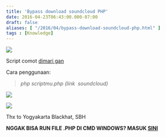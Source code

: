 ```yaml
---
title: 'Bypass download soundcloud PHP'
date: 2016-04-23T06:43:00.000-07:00
draft: false
aliases: [ "/2016/04/bypass-download-soundcloud-php.html" ]
tags : [Knowledge]
---
```


[![](https://2.bp.blogspot.com/-xTbkISJrQxA/WFwHj4SjB8I/AAAAAAAABkY/OXGkmJtJrAQY7SmOAoXCAKfCaHggP5XSACLcB/s200/soundcloud.gif)](https://2.bp.blogspot.com/-xTbkISJrQxA/WFwHj4SjB8I/AAAAAAAABkY/OXGkmJtJrAQY7SmOAoXCAKfCaHggP5XSACLcB/s1600/soundcloud.gif)

  
  
Script comot [dimari gan](http://pastebin.com/raw/TSx0yHqu)  
  
Cara penggunaan:  

> _php scriptmu.php (link  soundcloud)_

  

[![](https://1.bp.blogspot.com/-WNKKpWPG8cY/Vxxj2DUnWVI/AAAAAAAAAd0/vAL0he9L_u4wS4-7-5aLNPuSpoczrHKMQCLcB/s640/Screenshot_9.png)](https://1.bp.blogspot.com/-WNKKpWPG8cY/Vxxj2DUnWVI/AAAAAAAAAd0/vAL0he9L_u4wS4-7-5aLNPuSpoczrHKMQCLcB/s1600/Screenshot_9.png)

  

[![](https://4.bp.blogspot.com/-SPv8-_cY8xI/Vxxj398sUOI/AAAAAAAAAd4/Wo8uOiEVQvUSDJMqmgZErVOtO9hcJL6xACLcB/s640/Screenshot_8.png)](https://4.bp.blogspot.com/-SPv8-_cY8xI/Vxxj398sUOI/AAAAAAAAAd4/Wo8uOiEVQvUSDJMqmgZErVOtO9hcJL6xACLcB/s1600/Screenshot_8.png)

  
Thx to Yogyakarta Blackhat, SBH  
  

**NGGAK BISA RUN FILE .PHP DI CMD WINDOWS? MASUK [SINI](http://yuzanotes.blogspot.com/2016/05/cara-menjalankan-file-php-di-cmd.html)**